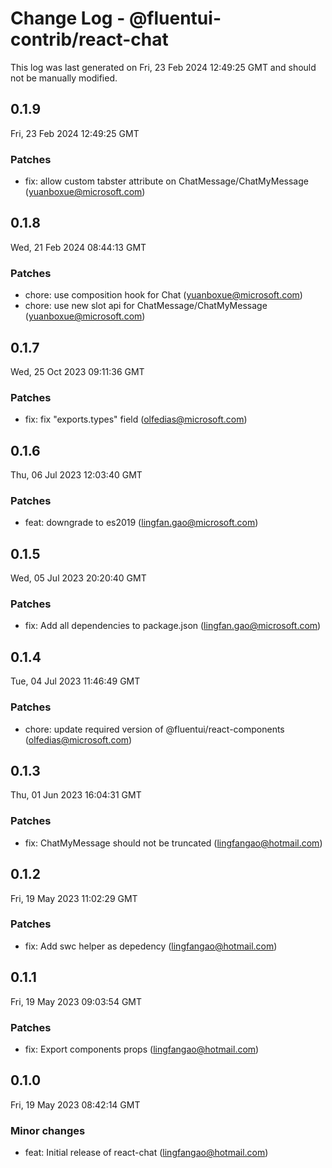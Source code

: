# Change Log - @fluentui-contrib/react-chat

This log was last generated on Fri, 23 Feb 2024 12:49:25 GMT and should not be manually modified.

<!-- Start content -->

## 0.1.9

Fri, 23 Feb 2024 12:49:25 GMT

### Patches

- fix: allow custom tabster attribute on ChatMessage/ChatMyMessage (yuanboxue@microsoft.com)

## 0.1.8

Wed, 21 Feb 2024 08:44:13 GMT

### Patches

- chore: use composition hook for Chat (yuanboxue@microsoft.com)
- chore: use new slot api for ChatMessage/ChatMyMessage (yuanboxue@microsoft.com)

## 0.1.7

Wed, 25 Oct 2023 09:11:36 GMT

### Patches

- fix: fix "exports.types" field (olfedias@microsoft.com)

## 0.1.6

Thu, 06 Jul 2023 12:03:40 GMT

### Patches

- feat: downgrade to es2019 (lingfan.gao@microsoft.com)

## 0.1.5

Wed, 05 Jul 2023 20:20:40 GMT

### Patches

- fix: Add all dependencies to package.json (lingfan.gao@microsoft.com)

## 0.1.4

Tue, 04 Jul 2023 11:46:49 GMT

### Patches

- chore: update required version of @fluentui/react-components (olfedias@microsoft.com)

## 0.1.3

Thu, 01 Jun 2023 16:04:31 GMT

### Patches

- fix: ChatMyMessage should not be truncated (lingfangao@hotmail.com)

## 0.1.2

Fri, 19 May 2023 11:02:29 GMT

### Patches

- fix: Add swc helper as depedency (lingfangao@hotmail.com)

## 0.1.1

Fri, 19 May 2023 09:03:54 GMT

### Patches

- fix: Export components props (lingfangao@hotmail.com)

## 0.1.0

Fri, 19 May 2023 08:42:14 GMT

### Minor changes

- feat: Initial release of react-chat (lingfangao@hotmail.com)
